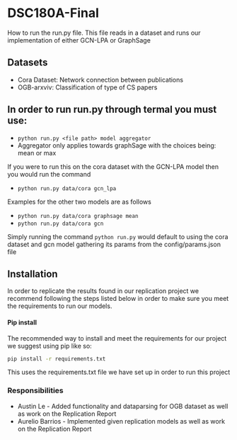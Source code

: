 # DSC180A-Final

How to run the run.py file.
This file reads in a dataset and runs our implementation of either GCN-LPA or GraphSage

## Datasets
* Cora Dataset: Network connection between publications
* OGB-arxviv: Classification of type of CS papers

## In order to run run.py through termal you must use: 
* `python run.py <file path> model aggregator`
* Aggregator only applies towards graphSage with the choices being: mean or max


If you were to run this on the cora dataset with the GCN-LPA model then you would run the command
* `python run.py data/cora gcn_lpa`

Examples for the other two models are as follows
* `python run.py data/cora graphsage mean`
* `python run.py data/cora gcn`

Simply running the command
              `python run.py`
would default to using the cora dataset and gcn model gathering its params from the config/params.json file

## Installation
In order to replicate the results found in our replication project we recommend following the steps listed below in order to make sure you meet the requirements to run our models.

#### Pip install
The recommended way to install and meet the requirements for our project we suggest using pip like so:
```bash
pip install -r requirements.txt
```
This uses the requirements.txt file we have set up in order to run this project


### Responsibilities
* Austin Le - Added functionality and dataparsing for OGB dataset as well as work on the Replication Report
* Aurelio Barrios - Implemented given replication models as well as work on the Replication Report
